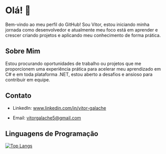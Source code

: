 # Olá! 👋

Bem-vindo ao meu perfil do GitHub! Sou Vitor, estou iniciando minha jornada como desenvolvedor e atualmente meu foco está em aprender e crescer criando projetos e aplicando meu conhecimento de forma prática.

## Sobre Mim

Estou procurando oportunidades de trabalho ou projetos que me proporcionem uma experiência prática para acelerar meu aprendizado em C# e em toda plataforma .NET,
estou aberto a desafios e ansioso para contribuir em equipe.

## Contato

- LinkedIn: www.linkedin.com/in/vitor-galache

- Email: vitorgalache5@gmail.com

## Linguagens de Programação

[![Top Langs](https://github-readme-stats.vercel.app/api/top-langs/?username=Galachee&layout=compact)](https://github.com/anuraghazra/github-readme-stats)


